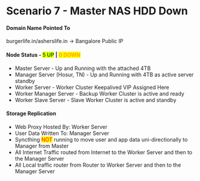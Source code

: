 # Scenario 7 - Master NAS HDD Down

#### Domain Name Pointed To

burgerlife.in/asherslife.in -> Bangalore Public IP

#### Node Status - <mark style="color:green;">5 UP</mark> | <mark style="color:orange;">0 DOWN</mark>

* Master Server - Up and Running with the attached 4TB&#x20;
* Manager Server (Hosur, TN) - Up and Running with 4TB as active server standby&#x20;
* Worker Server - Worker Cluster Keepalived VIP Assigned Here
* Worker Manager Server - Backup Worker Cluster is active and ready
* Worker Slave Server - Slave Worker Cluster is active and standby

#### Storage Replication

* Web Proxy Hosted By: Worker Server
* User Data Written To: Manager Server
* Syncthing <mark style="color:red;">NOT</mark> running to move user and app data uni-directionally to Manager from Master
* All Internet Traffic routed from Internet to the Worker Server and then to the Manager Server
* All Local traffic router from Router to Worker Server and then to the Manager Server



